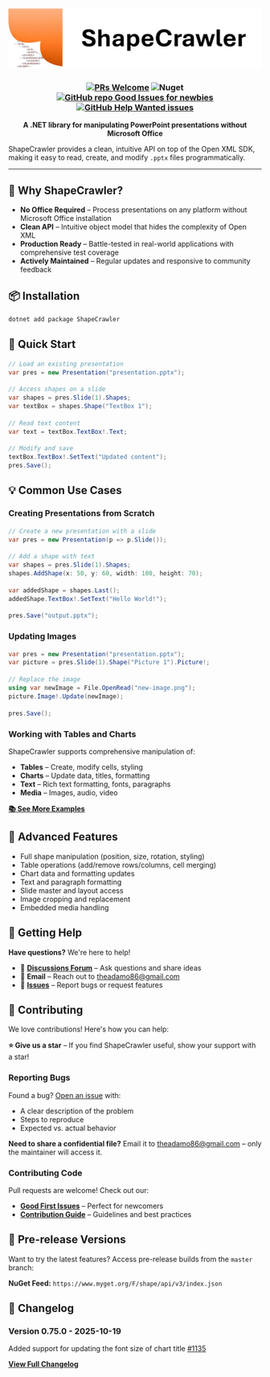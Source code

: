 <h3 align="center">

<picture>
  <source media="(prefers-color-scheme: dark)" srcset="./assets/logo-dark.png">
  <source media="(prefers-color-scheme: light)" srcset="./assets/logo.png">
  <img alt="ShapeCrawler" src="./assets/logo.png">
</picture>

</h3>

<h3 align="center"> 

[![PRs Welcome](https://img.shields.io/badge/PRs-welcome-brightgreen.svg?color=orange)](https://makeapullrequest.com)
![Nuget](https://img.shields.io/nuget/dt/ShapeCrawler?color=orange)
[![GitHub repo Good Issues for newbies](https://img.shields.io/github/issues/ShapeCrawler/ShapeCrawler/good%20first%20issue?style=flat&logo=github&logoColor=green&label=Good%20First%20issues)](https://github.com/ShapeCrawler/ShapeCrawler/issues?q=is%3Aopen+is%3Aissue+label%3A%22good+first+issue%22)
[![GitHub Help Wanted issues](https://img.shields.io/github/issues/ShapeCrawler/ShapeCrawler/help%20wanted?style=flat&logo=github&logoColor=b545d1&label=%22Help%20Wanted%22%20issues)](https://github.com/ShapeCrawler/ShapeCrawler/issues?q=is%3Aopen+is%3Aissue+label%3A%22help+wanted%22)

</h3>

<p align="center">
  <strong>A .NET library for manipulating PowerPoint presentations without Microsoft Office</strong>
</p>

ShapeCrawler provides a clean, intuitive API on top of the Open XML SDK, making it easy to read, create, and modify `.pptx` files programmatically.


---

## 🚀 Why ShapeCrawler?

- **No Office Required** – Process presentations on any platform without Microsoft Office installation
- **Clean API** – Intuitive object model that hides the complexity of Open XML
- **Production Ready** – Battle-tested in real-world applications with comprehensive test coverage
- **Actively Maintained** – Regular updates and responsive to community feedback

## 📦 Installation

```bash
dotnet add package ShapeCrawler
```

## 🎯 Quick Start

```csharp
// Load an existing presentation
var pres = new Presentation("presentation.pptx");

// Access shapes on a slide
var shapes = pres.Slide(1).Shapes;
var textBox = shapes.Shape("TextBox 1");

// Read text content
var text = textBox.TextBox!.Text;

// Modify and save
textBox.TextBox!.SetText("Updated content");
pres.Save();
```

## 💡 Common Use Cases

### Creating Presentations from Scratch

```csharp
// Create a new presentation with a slide
var pres = new Presentation(p => p.Slide());

// Add a shape with text
var shapes = pres.Slide(1).Shapes;
shapes.AddShape(x: 50, y: 60, width: 100, height: 70);

var addedShape = shapes.Last();
addedShape.TextBox!.SetText("Hello World!");

pres.Save("output.pptx");
```

### Updating Images

```csharp
var pres = new Presentation("presentation.pptx");
var picture = pres.Slide(1).Shape("Picture 1").Picture!;

// Replace the image
using var newImage = File.OpenRead("new-image.png");
picture.Image!.Update(newImage);

pres.Save();
```

### Working with Tables and Charts

ShapeCrawler supports comprehensive manipulation of:
- **Tables** – Create, modify cells, styling
- **Charts** – Update data, titles, formatting
- **Text** – Rich text formatting, fonts, paragraphs
- **Media** – Images, audio, video

**[📚 See More Examples](https://github.com/ShapeCrawler/ShapeCrawler/tree/master/examples)**

## 🔧 Advanced Features

- Full shape manipulation (position, size, rotation, styling)
- Table operations (add/remove rows/columns, cell merging)
- Chart data and formatting updates
- Text and paragraph formatting
- Slide master and layout access
- Image cropping and replacement
- Embedded media handling

## 🌟 Getting Help

**Have questions?** We're here to help!

- 💬 [**Discussions Forum**](https://github.com/ShapeCrawler/ShapeCrawler/discussions) – Ask questions and share ideas
- 📧 **Email** – Reach out to theadamo86@gmail.com
- 🐛 [**Issues**](https://github.com/ShapeCrawler/ShapeCrawler/issues) – Report bugs or request features

## 🤝 Contributing

We love contributions! Here's how you can help:

**⭐ Give us a star** – If you find ShapeCrawler useful, show your support with a star!

### Reporting Bugs

Found a bug? [Open an issue](https://github.com/ShapeCrawler/ShapeCrawler/issues) with:
- A clear description of the problem
- Steps to reproduce
- Expected vs. actual behavior

**Need to share a confidential file?** Email it to theadamo86@gmail.com – only the maintainer will access it.

### Contributing Code

Pull requests are welcome! Check out our:
- [**Good First Issues**](https://github.com/ShapeCrawler/ShapeCrawler/issues?q=is%3Aopen+is%3Aissue+label%3A%22good+first+issue%22) – Perfect for newcomers
- [**Contribution Guide**](https://github.com/ShapeCrawler/ShapeCrawler/blob/master/CONTRIBUTING.md) – Guidelines and best practices

## 🔄 Pre-release Versions

Want to try the latest features? Access pre-release builds from the `master` branch:

**NuGet Feed:** `https://www.myget.org/F/shape/api/v3/index.json`

## 📝 Changelog

### Version 0.75.0 - 2025-10-19
Added support for updating the font size of chart title [#1135](https://github.com/ShapeCrawler/ShapeCrawler/issues/1135)

[**View Full Changelog**](https://github.com/ShapeCrawler/ShapeCrawler/blob/master/CHANGELOG.md)
